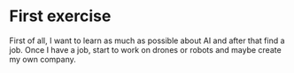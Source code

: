 # First exercise

First of all, I want to learn as much as possible about AI and after that find a job. Once I have a job, start to work on drones or robots and maybe create my own company.

